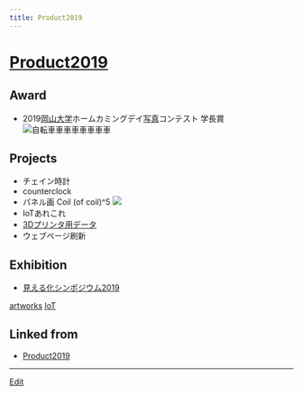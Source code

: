 ```yaml
---
title: Product2019
---
```

# [Product2019](/Product2019)

## Award

* 2019[岡山大学](/岡山大学)ホームカミングデイ[写真](/写真)コンテスト 学長賞
![自転車車車車車車車車](https://live.staticflickr.com/65535/48826279327_195c17e506_k_d.jpg)

## Projects

* チェイン時計
* counterclock
* パネル画 Coil (of coil)^5
![](https://live.staticflickr.com/7917/46611114124_54653d669c_k_d.jpg)
* IoTあれこれ
* [3Dプリンタ用データ](/3Dプリンタ用データ)
* ウェブページ刷新

## Exhibition

* [見える化シンポジウム2019](/見える化シンポジウム2019)



[artworks](/artworks) [IoT](/IoT)





## Linked from

* [Product2019](/Product2019)


----

[Edit](https://github.com/vitroid/vitroid.github.io/edit/master/MD/Product2019.md)

